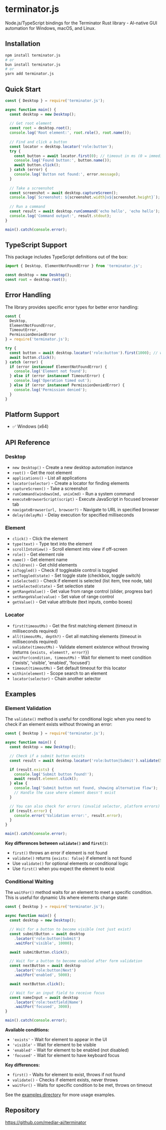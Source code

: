 # terminator.js

Node.js/TypeScript bindings for the Terminator Rust library - AI-native GUI automation for Windows, macOS, and Linux.

## Installation

```bash
npm install terminator.js
# or
bun install terminator.js
# or
yarn add terminator.js
```

## Quick Start

```javascript
const { Desktop } = require('terminator.js');

async function main() {
  const desktop = new Desktop();
  
  // Get root element
  const root = desktop.root();
  console.log('Root element:', root.role(), root.name());
  
  // Find and click a button
  const locator = desktop.locator('role:button');
  try {
    const button = await locator.first(0); // timeout in ms (0 = immediate, no retry)
    console.log('Found button:', button.name());
    await button.click();
  } catch (error) {
    console.log('Button not found:', error.message);
  }
  
  // Take a screenshot
  const screenshot = await desktop.captureScreen();
  console.log(`Screenshot: ${screenshot.width}x${screenshot.height}`);
  
  // Run a command
  const result = await desktop.runCommand('echo hello', 'echo hello');
  console.log('Command output:', result.stdout);
}

main().catch(console.error);
```

## TypeScript Support

This package includes TypeScript definitions out of the box:

```typescript
import { Desktop, ElementNotFoundError } from 'terminator.js';

const desktop = new Desktop();
const root = desktop.root();
```

## Error Handling

The library provides specific error types for better error handling:

```javascript
const { 
  Desktop, 
  ElementNotFoundError, 
  TimeoutError, 
  PermissionDeniedError 
} = require('terminator.js');

try {
  const button = await desktop.locator('role:button').first(1000); // wait up to 1 second
  await button.click();
} catch (error) {
  if (error instanceof ElementNotFoundError) {
    console.log('Element not found');
  } else if (error instanceof TimeoutError) {
    console.log('Operation timed out');
  } else if (error instanceof PermissionDeniedError) {
    console.log('Permission denied');
  }
}
```

## Platform Support

- ✅ Windows (x64)

## API Reference

### Desktop

- `new Desktop()` - Create a new desktop automation instance
- `root()` - Get the root element
- `applications()` - List all applications
- `locator(selector)` - Create a locator for finding elements
- `captureScreen()` - Take a screenshot
- `runCommand(windowsCmd, unixCmd)` - Run a system command
- `executeBrowserScript(script)` - Execute JavaScript in focused browser tab
- `navigateBrowser(url, browser?)` - Navigate to URL in specified browser
- `delay(delayMs)` - Delay execution for specified milliseconds

### Element

- `click()` - Click the element
- `type(text)` - Type text into the element
- `scrollIntoView()` - Scroll element into view if off-screen
- `role()` - Get element role
- `name()` - Get element name
- `children()` - Get child elements
- `isToggled()` - Check if toggleable control is toggled
- `setToggled(state)` - Set toggle state (checkbox, toggle switch)
- `isSelected()` - Check if element is selected (list item, tree node, tab)
- `setSelected(state)` - Set selection state
- `getRangeValue()` - Get value from range control (slider, progress bar)
- `setRangeValue(value)` - Set value of range control
- `getValue()` - Get value attribute (text inputs, combo boxes)

### Locator

- `first(timeoutMs)` - Get the first matching element (timeout in milliseconds required)
- `all(timeoutMs, depth?)` - Get all matching elements (timeout in milliseconds required)
- `validate(timeoutMs)` - Validate element existence without throwing (returns `{exists, element?, error?}`)
- `waitFor(condition, timeoutMs)` - Wait for element to meet condition ('exists', 'visible', 'enabled', 'focused')
- `timeout(timeoutMs)` - Set default timeout for this locator
- `within(element)` - Scope search to an element
- `locator(selector)` - Chain another selector

## Examples

### Element Validation

The `validate()` method is useful for conditional logic when you need to check if an element exists without throwing an error:

```javascript
const { Desktop } = require('terminator.js');

async function main() {
  const desktop = new Desktop();

  // Check if a submit button exists
  const result = await desktop.locator('role:button|Submit').validate(5000);

  if (result.exists) {
    console.log('Submit button found!');
    await result.element.click();
  } else {
    console.log('Submit button not found, showing alternative flow');
    // Handle the case where element doesn't exist
  }

  // You can also check for errors (invalid selector, platform errors)
  if (result.error) {
    console.error('Validation error:', result.error);
  }
}

main().catch(console.error);
```

**Key differences between `validate()` and `first()`:**
- `first()` throws an error if element is not found
- `validate()` returns `{exists: false}` if element is not found
- Use `validate()` for optional elements or conditional logic
- Use `first()` when you expect the element to exist

### Conditional Waiting

The `waitFor()` method waits for an element to meet a specific condition. This is useful for dynamic UIs where elements change state:

```javascript
const { Desktop } = require('terminator.js');

async function main() {
  const desktop = new Desktop();

  // Wait for a button to become visible (not just exist)
  const submitButton = await desktop
    .locator('role:button|Submit')
    .waitFor('visible', 10000);

  await submitButton.click();

  // Wait for a button to become enabled after form validation
  const nextButton = await desktop
    .locator('role:button|Next')
    .waitFor('enabled', 5000);

  await nextButton.click();

  // Wait for an input field to receive focus
  const nameInput = await desktop
    .locator('role:textfield|Name')
    .waitFor('focused', 3000);
}

main().catch(console.error);
```

**Available conditions:**
- `'exists'` - Wait for element to appear in the UI
- `'visible'` - Wait for element to be visible
- `'enabled'` - Wait for element to be enabled (not disabled)
- `'focused'` - Wait for element to have keyboard focus

**Key differences:**
- `first()` - Waits for element to exist, throws if not found
- `validate()` - Checks if element exists, never throws
- `waitFor()` - Waits for specific condition to be met, throws on timeout

See the [examples directory](https://github.com/mediar-ai/terminator/tree/main/examples) for more usage examples.

## Repository

https://github.com/mediar-ai/terminator 